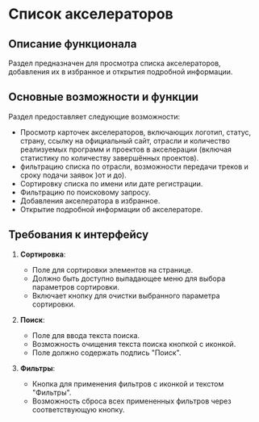 # Список акселераторов

## Описание функционала

Раздел предназначен для просмотра списка акселераторов, добавления их в избранное и открытия подробной информации.

## Основные возможности и функции

Раздел предоставляет следующие возможности:
- Просмотр карточек акселераторов, включающих логотип, статус, страну, ссылку на официальный сайт, отрасли и количество реализуемых программ и проектов в акселерации (включая статистику по количеству завершённых проектов).
- фильтрацию списка по отрасли, возможности передачи треков и сроку подачи заявок  )от и до).
- Сортировку списка по имени или дате регистрации.
- Фильтрацию по поисковому запросу.
- Добавления акселератора в избранное.
- Открытие подробной информации об акселераторе.

## Требования к интерфейсу 

1. **Сортировка**:
    - Поле для сортировки элементов на странице.
    - Должно быть доступно выпадающее меню для выбора параметров сортировки.
    - Включает кнопку для очистки выбранного параметра сортировки.

2. **Поиск**:
    - Поле для ввода текста поиска.
    - Возможность очищения текста поиска кнопкой с иконкой.
    - Поле должно содержать подпись "Поиск".

3. **Фильтры**:
    - Кнопка для применения фильтров с иконкой и текстом "Фильтры".
    - Возможность сброса всех примененных фильтров через соответствующую кнопку.


